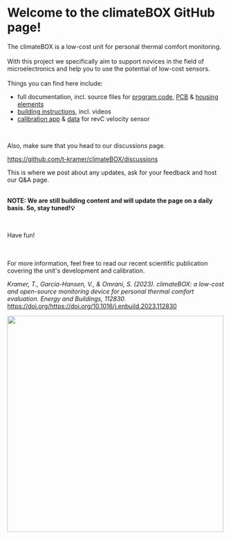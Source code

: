 # Welcome to the climateBOX GitHub page!

The climateBOX is a low-cost unit for personal thermal comfort monitoring.<br>
<br>
With this project we specifically aim to support novices in the field of microelectronics and help you to use the potential of low-cost sensors.<br>
<br>
Things you can find here include:

- full documentation, incl. source files for [program code](./code), [PCB](./pcb) & [housing elements](./housing)
- [building instructions](instructions.md), incl. videos
- [calibration app](https://t-kramer-revc-calibration-tool-main-mtgpng.streamlit.app) & [data](./revC-calibration) for revC velocity sensor
<br>

Also, make sure that you head to our discussions page.

https://github.com/t-kramer/climateBOX/discussions

This is where we post about any updates, ask for your feedback and host our Q&A page.<br>
<br>

**NOTE: We are still building content and will update the page on a daily basis. So, stay tuned!💡** 

<br>

Have fun!
<br>
<br>
<br>

For more information, feel free to read our recent scientific publication covering the unit's development and calibration.

*Kramer, T., Garcia-Hansen, V., & Omrani, S. (2023). climateBOX: a low-cost and open-source monitoring device for personal thermal comfort evaluation. Energy and Buildings, 112830.* https://doi.org/https://doi.org/10.1016/j.enbuild.2023.112830 

<img src='https://user-images.githubusercontent.com/49641232/215706208-dad1da8d-f41a-44b8-ad71-35b8d9cb217d.png'  height="500">



